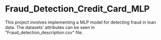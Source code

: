# Fraud_Detection_Credit_Card_MLP
This project involves implementing a MLP model for detecting fraud in loan data. The datasets' attributes can be seen in "Fraud_detection_description.csv" file.
